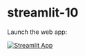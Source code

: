 # streamlit-10

<!--https://raw.githubusercontent.com/mwaskom/seaborn-data/master/iris.csv -->
<!--url = r'https://raw.githubusercontent.com/d10000usd/streamlit-stockchart/main/SP500.csv -->
Launch the web app:

[![Streamlit App](https://static.streamlit.io/badges/streamlit_badge_black_white.svg)](https://share.streamlit.io/dataprofessor/streamlit-10/main/sp500-app.py)


